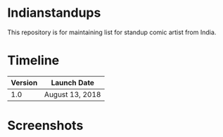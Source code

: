 # Indianstandups
This repository is for maintaining list for standup comic artist from India.

# Timeline
|Version|Launch Date|
|---|---|
|1.0|August 13, 2018|



# Screenshots

